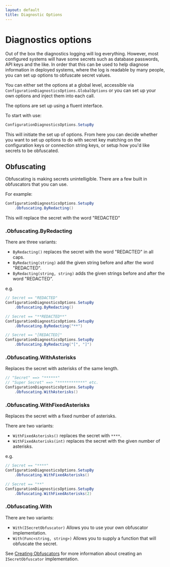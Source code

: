 ```yaml
---
layout: default
title: Diagnostic Options
---
```


# Diagnostics options

Out of the box the diagnostics logging will log everything. However, most configured systems will have some secrets such as database passwords, API keys and the like. In order that this can be used to help diagnose information in deployed systems, where the log is readable by many people, you can set up options to obfuscate secret values.

You can either set the options at a global level, accessible via `ConfigurationDiagnosticsOptions.GlobalOptions` or you can set up your own options and inject them into each call.

The options are set up using a fluent interface.

To start with use:

```csharp
ConfigurationDiagnosticsOptions.SetupBy
```

This will initiate the set up of options. From here you can decide whether you want to set up options to do with secret key matching on the configuration keys or connection string keys, or setup how you'd like secrets to be obfuscated.


## Obfuscating

Obfuscating is making secrets unintelligible. There are a few built in obfuscators that you can use.

For example: 

```csharp
ConfigurationDiagnosticsOptions.SetupBy
    .Obfuscating.ByRedacting()
```

This will replace the secret with the word "REDACTED"


### .Obfuscating.ByRedacting

There are three variants:

* `ByRedacting()` replaces the secret with the word "REDACTED" in all caps.
* `ByRedacting(string)` add the given string before and after the word "REDACTED".
* `ByRedacting(string, string)` adds the given strings before and after the word "REDACTED".

e.g.

```csharp
// Secret == "REDACTED"
ConfigurationDiagnosticsOptions.SetupBy
    .Obfuscating.ByRedacting()

// Secret == "**REDACTED**"
ConfigurationDiagnosticsOptions.SetupBy
    .Obfuscating.ByRedacting("**")

// Secret == "[REDACTED]"
ConfigurationDiagnosticsOptions.SetupBy
    .Obfuscating.ByRedacting("[", "]")
```

### .Obfuscating.WithAsterisks

Replaces the secret with asterisks of the same length.

```csharp
// "Secret" ==> "******"
// "Super Secret" ==> "************" etc.
ConfigurationDiagnosticsOptions.SetupBy
    .Obfuscating.WithAsterisks()
```

### .Obfuscating.WithFixedAsterisks

Replaces the secret with a fixed number of asterisks.

There are two variants:

* `WithFixedAsterisks()` replaces the secret with `****`.
* `WithFixedAsterisks(int)` replaces the secret with the given number of asterisks.

e.g.

```csharp
// Secret == "****"
ConfigurationDiagnosticsOptions.SetupBy
    .Obfuscating.WithFixedAsterisks()

// Secret == "**"
ConfigurationDiagnosticsOptions.SetupBy
    .Obfuscating.WithFixedAsterisks(2)
```

### .Obfuscating.With

There are two variants: 

* `With(ISecretObfuscator)` Allows you to use your own obfuscator implementation.
* `With(Func<string, string>)` Allows you to supply a function that will obfuscate the secret.

See [Creating Obfuscators](../advanced/creating-obfuscators.md) for more information about creating an `ISecretObfuscator` implementation.